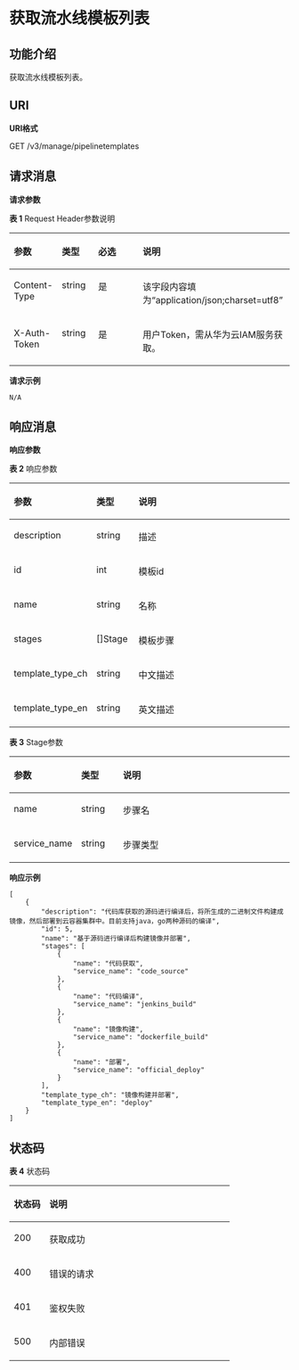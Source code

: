 # 获取流水线模板列表<a name="swr_02_0083"></a>

## 功能介绍<a name="section917811156397"></a>

获取流水线模板列表。

## URI<a name="section217981513398"></a>

**URI格式**

GET /v3/manage/pipelinetemplates

## 请求消息<a name="section817910150394"></a>

**请求参数**

**表 1**  Request Header参数说明

<a name="table201811215153917"></a>
<table><thead align="left"><tr id="row1688611793916"><th class="cellrowborder" valign="top" width="17%" id="mcps1.2.5.1.1"><p id="p128861417143911"><a name="p128861417143911"></a><a name="p128861417143911"></a>参数</p>
</th>
<th class="cellrowborder" valign="top" width="13%" id="mcps1.2.5.1.2"><p id="p12886717113911"><a name="p12886717113911"></a><a name="p12886717113911"></a>类型</p>
</th>
<th class="cellrowborder" valign="top" width="16%" id="mcps1.2.5.1.3"><p id="p588661717392"><a name="p588661717392"></a><a name="p588661717392"></a>必选</p>
</th>
<th class="cellrowborder" valign="top" width="54%" id="mcps1.2.5.1.4"><p id="p488651753912"><a name="p488651753912"></a><a name="p488651753912"></a>说明</p>
</th>
</tr>
</thead>
<tbody><tr id="row888614178391"><td class="cellrowborder" valign="top" width="17%" headers="mcps1.2.5.1.1 "><p id="p108861317163917"><a name="p108861317163917"></a><a name="p108861317163917"></a>Content-Type</p>
</td>
<td class="cellrowborder" valign="top" width="13%" headers="mcps1.2.5.1.2 "><p id="p7886141716392"><a name="p7886141716392"></a><a name="p7886141716392"></a>string</p>
</td>
<td class="cellrowborder" valign="top" width="16%" headers="mcps1.2.5.1.3 "><p id="p18861172398"><a name="p18861172398"></a><a name="p18861172398"></a>是</p>
</td>
<td class="cellrowborder" valign="top" width="54%" headers="mcps1.2.5.1.4 "><p id="p8886201715392"><a name="p8886201715392"></a><a name="p8886201715392"></a>该字段内容填为“application/json;charset=utf8”</p>
</td>
</tr>
<tr id="row6886191733916"><td class="cellrowborder" valign="top" width="17%" headers="mcps1.2.5.1.1 "><p id="p19886417143915"><a name="p19886417143915"></a><a name="p19886417143915"></a>X-Auth-Token</p>
</td>
<td class="cellrowborder" valign="top" width="13%" headers="mcps1.2.5.1.2 "><p id="p13886717153914"><a name="p13886717153914"></a><a name="p13886717153914"></a>string</p>
</td>
<td class="cellrowborder" valign="top" width="16%" headers="mcps1.2.5.1.3 "><p id="p1886161743910"><a name="p1886161743910"></a><a name="p1886161743910"></a>是</p>
</td>
<td class="cellrowborder" valign="top" width="54%" headers="mcps1.2.5.1.4 "><p id="p1188831720392"><a name="p1188831720392"></a><a name="p1188831720392"></a>用户Token，需从华为云IAM服务获取。</p>
</td>
</tr>
</tbody>
</table>

**请求示例**

```
N/A
```

## 响应消息<a name="section101982015203916"></a>

**响应参数**

**表 2**  响应参数

<a name="table1820521553914"></a>
<table><thead align="left"><tr id="row1589217176393"><th class="cellrowborder" valign="top" width="20.200000000000003%" id="mcps1.2.4.1.1"><p id="p1892917183912"><a name="p1892917183912"></a><a name="p1892917183912"></a>参数</p>
</th>
<th class="cellrowborder" valign="top" width="15.15%" id="mcps1.2.4.1.2"><p id="p089215176397"><a name="p089215176397"></a><a name="p089215176397"></a>类型</p>
</th>
<th class="cellrowborder" valign="top" width="64.64999999999999%" id="mcps1.2.4.1.3"><p id="p20892151743919"><a name="p20892151743919"></a><a name="p20892151743919"></a>说明</p>
</th>
</tr>
</thead>
<tbody><tr id="row689251733916"><td class="cellrowborder" valign="top" width="20.200000000000003%" headers="mcps1.2.4.1.1 "><p id="p1289231743914"><a name="p1289231743914"></a><a name="p1289231743914"></a>description</p>
</td>
<td class="cellrowborder" valign="top" width="15.15%" headers="mcps1.2.4.1.2 "><p id="p1389215173398"><a name="p1389215173398"></a><a name="p1389215173398"></a>string</p>
</td>
<td class="cellrowborder" valign="top" width="64.64999999999999%" headers="mcps1.2.4.1.3 "><p id="p3892111711391"><a name="p3892111711391"></a><a name="p3892111711391"></a>描述</p>
</td>
</tr>
<tr id="row168929175391"><td class="cellrowborder" valign="top" width="20.200000000000003%" headers="mcps1.2.4.1.1 "><p id="p48921717173913"><a name="p48921717173913"></a><a name="p48921717173913"></a>id</p>
</td>
<td class="cellrowborder" valign="top" width="15.15%" headers="mcps1.2.4.1.2 "><p id="p1989219174394"><a name="p1989219174394"></a><a name="p1989219174394"></a>int</p>
</td>
<td class="cellrowborder" valign="top" width="64.64999999999999%" headers="mcps1.2.4.1.3 "><p id="p168928175399"><a name="p168928175399"></a><a name="p168928175399"></a>模板id</p>
</td>
</tr>
<tr id="row78921517123911"><td class="cellrowborder" valign="top" width="20.200000000000003%" headers="mcps1.2.4.1.1 "><p id="p13892617133913"><a name="p13892617133913"></a><a name="p13892617133913"></a>name</p>
</td>
<td class="cellrowborder" valign="top" width="15.15%" headers="mcps1.2.4.1.2 "><p id="p489241710392"><a name="p489241710392"></a><a name="p489241710392"></a>string</p>
</td>
<td class="cellrowborder" valign="top" width="64.64999999999999%" headers="mcps1.2.4.1.3 "><p id="p14892151773917"><a name="p14892151773917"></a><a name="p14892151773917"></a>名称</p>
</td>
</tr>
<tr id="row148924178399"><td class="cellrowborder" valign="top" width="20.200000000000003%" headers="mcps1.2.4.1.1 "><p id="p0892171718395"><a name="p0892171718395"></a><a name="p0892171718395"></a>stages</p>
</td>
<td class="cellrowborder" valign="top" width="15.15%" headers="mcps1.2.4.1.2 "><p id="p88921117113918"><a name="p88921117113918"></a><a name="p88921117113918"></a>[]Stage</p>
</td>
<td class="cellrowborder" valign="top" width="64.64999999999999%" headers="mcps1.2.4.1.3 "><p id="p2892917123918"><a name="p2892917123918"></a><a name="p2892917123918"></a>模板步骤</p>
</td>
</tr>
<tr id="row98921117173920"><td class="cellrowborder" valign="top" width="20.200000000000003%" headers="mcps1.2.4.1.1 "><p id="p5892151715399"><a name="p5892151715399"></a><a name="p5892151715399"></a>template_type_ch</p>
</td>
<td class="cellrowborder" valign="top" width="15.15%" headers="mcps1.2.4.1.2 "><p id="p189218172399"><a name="p189218172399"></a><a name="p189218172399"></a>string</p>
</td>
<td class="cellrowborder" valign="top" width="64.64999999999999%" headers="mcps1.2.4.1.3 "><p id="p1389213175393"><a name="p1389213175393"></a><a name="p1389213175393"></a>中文描述</p>
</td>
</tr>
<tr id="row138922171393"><td class="cellrowborder" valign="top" width="20.200000000000003%" headers="mcps1.2.4.1.1 "><p id="p689241716394"><a name="p689241716394"></a><a name="p689241716394"></a>template_type_en</p>
</td>
<td class="cellrowborder" valign="top" width="15.15%" headers="mcps1.2.4.1.2 "><p id="p14892161743913"><a name="p14892161743913"></a><a name="p14892161743913"></a>string</p>
</td>
<td class="cellrowborder" valign="top" width="64.64999999999999%" headers="mcps1.2.4.1.3 "><p id="p148921317113917"><a name="p148921317113917"></a><a name="p148921317113917"></a>英文描述</p>
</td>
</tr>
</tbody>
</table>

**表 3**  Stage参数

<a name="table192361215163916"></a>
<table><thead align="left"><tr id="row15894017123912"><th class="cellrowborder" valign="top" width="20.200000000000003%" id="mcps1.2.4.1.1"><p id="p1189421720390"><a name="p1189421720390"></a><a name="p1189421720390"></a>参数</p>
</th>
<th class="cellrowborder" valign="top" width="15.15%" id="mcps1.2.4.1.2"><p id="p14894191715392"><a name="p14894191715392"></a><a name="p14894191715392"></a>类型</p>
</th>
<th class="cellrowborder" valign="top" width="64.64999999999999%" id="mcps1.2.4.1.3"><p id="p118941717183916"><a name="p118941717183916"></a><a name="p118941717183916"></a>说明</p>
</th>
</tr>
</thead>
<tbody><tr id="row3894111763911"><td class="cellrowborder" valign="top" width="20.200000000000003%" headers="mcps1.2.4.1.1 "><p id="p15894917173911"><a name="p15894917173911"></a><a name="p15894917173911"></a>name</p>
</td>
<td class="cellrowborder" valign="top" width="15.15%" headers="mcps1.2.4.1.2 "><p id="p2894151713399"><a name="p2894151713399"></a><a name="p2894151713399"></a>string</p>
</td>
<td class="cellrowborder" valign="top" width="64.64999999999999%" headers="mcps1.2.4.1.3 "><p id="p08941117143912"><a name="p08941117143912"></a><a name="p08941117143912"></a>步骤名</p>
</td>
</tr>
<tr id="row189471718396"><td class="cellrowborder" valign="top" width="20.200000000000003%" headers="mcps1.2.4.1.1 "><p id="p148949175397"><a name="p148949175397"></a><a name="p148949175397"></a>service_name</p>
</td>
<td class="cellrowborder" valign="top" width="15.15%" headers="mcps1.2.4.1.2 "><p id="p3894151783910"><a name="p3894151783910"></a><a name="p3894151783910"></a>string</p>
</td>
<td class="cellrowborder" valign="top" width="64.64999999999999%" headers="mcps1.2.4.1.3 "><p id="p12894111716396"><a name="p12894111716396"></a><a name="p12894111716396"></a>步骤类型</p>
</td>
</tr>
</tbody>
</table>

**响应示例**

```
[
    {
        "description": "代码库获取的源码进行编译后，将所生成的二进制文件构建成镜像，然后部署到云容器集群中。目前支持java，go两种源码的编译",
        "id": 5,
        "name": "基于源码进行编译后构建镜像并部署",
        "stages": [
            {
                "name": "代码获取",
                "service_name": "code_source"
            },
            {
                "name": "代码编译",
                "service_name": "jenkins_build"
            },
            {
                "name": "镜像构建",
                "service_name": "dockerfile_build"
            },
            {
                "name": "部署",
                "service_name": "official_deploy"
            }
        ],
        "template_type_ch": "镜像构建并部署",
        "template_type_en": "deploy"
    }
]
```

## 状态码<a name="section1255815183917"></a>

**表 4**  状态码

<a name="table325551583913"></a>
<table><thead align="left"><tr id="row12898111716396"><th class="cellrowborder" valign="top" width="16.16%" id="mcps1.2.3.1.1"><p id="p1489818176397"><a name="p1489818176397"></a><a name="p1489818176397"></a>状态码</p>
</th>
<th class="cellrowborder" valign="top" width="83.84%" id="mcps1.2.3.1.2"><p id="p198983171390"><a name="p198983171390"></a><a name="p198983171390"></a>说明</p>
</th>
</tr>
</thead>
<tbody><tr id="row118989178393"><td class="cellrowborder" valign="top" width="16.16%" headers="mcps1.2.3.1.1 "><p id="p1889851743917"><a name="p1889851743917"></a><a name="p1889851743917"></a>200</p>
</td>
<td class="cellrowborder" valign="top" width="83.84%" headers="mcps1.2.3.1.2 "><p id="p1389871713392"><a name="p1389871713392"></a><a name="p1389871713392"></a>获取成功</p>
</td>
</tr>
<tr id="row16898121710399"><td class="cellrowborder" valign="top" width="16.16%" headers="mcps1.2.3.1.1 "><p id="p48981217103916"><a name="p48981217103916"></a><a name="p48981217103916"></a>400</p>
</td>
<td class="cellrowborder" valign="top" width="83.84%" headers="mcps1.2.3.1.2 "><p id="p20898161793913"><a name="p20898161793913"></a><a name="p20898161793913"></a>错误的请求</p>
</td>
</tr>
<tr id="row148980178397"><td class="cellrowborder" valign="top" width="16.16%" headers="mcps1.2.3.1.1 "><p id="p18898121743913"><a name="p18898121743913"></a><a name="p18898121743913"></a>401</p>
</td>
<td class="cellrowborder" valign="top" width="83.84%" headers="mcps1.2.3.1.2 "><p id="p1089801716395"><a name="p1089801716395"></a><a name="p1089801716395"></a>鉴权失败</p>
</td>
</tr>
<tr id="row128981317113915"><td class="cellrowborder" valign="top" width="16.16%" headers="mcps1.2.3.1.1 "><p id="p10898111723914"><a name="p10898111723914"></a><a name="p10898111723914"></a>500</p>
</td>
<td class="cellrowborder" valign="top" width="83.84%" headers="mcps1.2.3.1.2 "><p id="p198983178392"><a name="p198983178392"></a><a name="p198983178392"></a>内部错误</p>
</td>
</tr>
</tbody>
</table>

